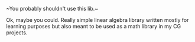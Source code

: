 ~You probably shouldn't use this lib.~

Ok, maybe you could.
Really simple linear algebra library written mostly for learning purposes but also meant to be used as a math library in my CG projects. 
